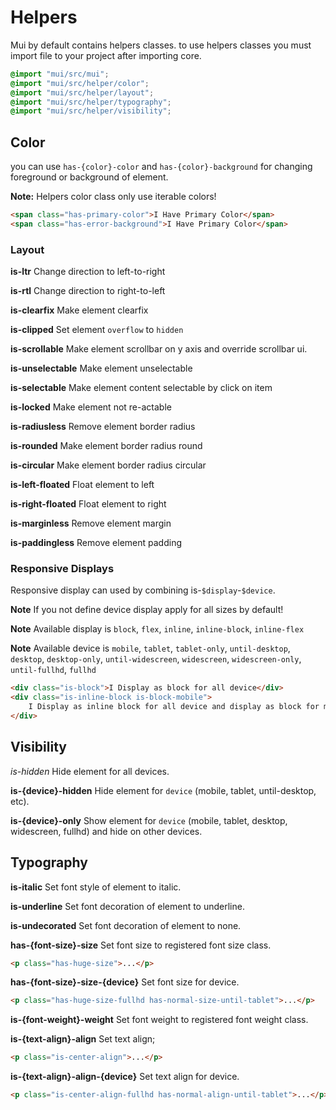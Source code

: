 # Helpers

Mui by default contains helpers classes. to use helpers classes you must import file to your project after importing core.

```scss
@import "mui/src/mui";
@import "mui/src/helper/color";
@import "mui/src/helper/layout";
@import "mui/src/helper/typography";
@import "mui/src/helper/visibility";
```

## Color

you can use `has-{color}-color` and `has-{color}-background` for changing foreground or background of element.

**Note:** Helpers color class only use iterable colors!

```html
<span class="has-primary-color">I Have Primary Color</span>
<span class="has-error-background">I Have Primary Color</span>
```

### Layout

**is-ltr** Change direction to left-to-right

**is-rtl** Change direction to right-to-left

**is-clearfix** Make element clearfix

**is-clipped** Set element `overflow` to `hidden`

**is-scrollable** Make element scrollbar on y axis and override scrollbar ui.

**is-unselectable** Make element unselectable

**is-selectable** Make element content selectable by click on item

**is-locked** Make element not re-actable

**is-radiusless** Remove element border radius

**is-rounded** Make element border radius round

**is-circular** Make element border radius circular

**is-left-floated** Float element to left

**is-right-floated** Float element to right

**is-marginless** Remove element margin

**is-paddingless** Remove element padding

### Responsive Displays

Responsive display can used by combining is-`$display`-`$device`.

**Note** If you not define device display apply for all sizes by default!

**Note** Available display is `block`, `flex`, `inline`, `inline-block`, `inline-flex`

**Note** Available device is `mobile`, `tablet`, `tablet-only`, `until-desktop`, `desktop`, `desktop-only`, `until-widescreen`, `widescreen`, `widescreen-only`, `until-fullhd`, `fullhd`

```html
<div class="is-block">I Display as block for all device</div>
<div class="is-inline-block is-block-mobile">
    I Display as inline block for all device and display as block for mobiles
</div>
```

## Visibility

_is-hidden_ Hide element for all devices.

**is-{device}-hidden** Hide element for `device` (mobile, tablet, until-desktop, etc).

**is-{device}-only** Show element for `device` (mobile, tablet, desktop, widescreen, fullhd) and hide on other devices.

## Typography

**is-italic** Set font style of element to italic.

**is-underline** Set font decoration of element to underline.

**is-undecorated** Set font decoration of element to none.

**has-{font-size}-size** Set font size to registered font size class.

```html
<p class="has-huge-size">...</p>
```

**has-{font-size}-size-{device}** Set font size for device.

```html
<p class="has-huge-size-fullhd has-normal-size-until-tablet">...</p>
```

**is-{font-weight}-weight** Set font weight to registered font weight class.

**is-{text-align}-align** Set text align;

```html
<p class="is-center-align">...</p>
```

**is-{text-align}-align-{device}** Set text align for device.

```html
<p class="is-center-align-fullhd has-normal-align-until-tablet">...</p>
```
